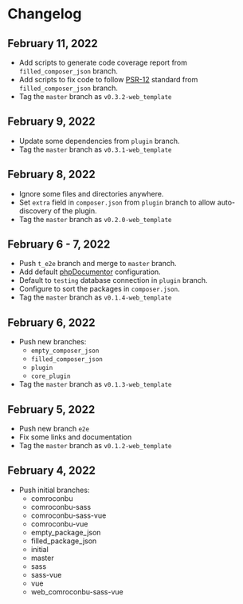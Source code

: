 # Changelog

## February 11, 2022
- Add scripts to generate code coverage report from `filled_composer_json` branch.
- Add scripts to fix code to follow [PSR-12](https://www.php-fig.org/psr/psr-12/) standard from `filled_composer_json` branch.
- Tag the `master` branch as `v0.3.2-web_template`

## February 9, 2022
- Update some dependencies from `plugin` branch.
- Tag the `master` branch as `v0.3.1-web_template`

## February 8, 2022
- Ignore some files and directories anywhere.
- Set `extra` field in `composer.json` from `plugin` branch to allow auto-discovery of the plugin.
- Tag the `master` branch as `v0.2.0-web_template`

## February 6 - 7, 2022
- Push `t_e2e` branch and merge to `master` branch.
- Add default [phpDocumentor](https://phpdoc.org/) configuration.
- Default to `testing` database connection in `plugin` branch.
- Configure to sort the packages in `composer.json`.
- Tag the `master` branch as `v0.1.4-web_template`

## February 6, 2022
- Push new branches:
  - `empty_composer_json`
  - `filled_composer_json`
  - `plugin`
  - `core_plugin`
- Tag the `master` branch as `v0.1.3-web_template`

## February 5, 2022
- Push new branch `e2e`
- Fix some links and documentation
- Tag the `master` branch as `v0.1.2-web_template`

## February 4, 2022
- Push initial branches:
  - comroconbu
  - comroconbu-sass
  - comroconbu-sass-vue
  - comroconbu-vue
  - empty_package_json
  - filled_package_json
  - initial
  - master
  - sass
  - sass-vue
  - vue
  - web_comroconbu-sass-vue
